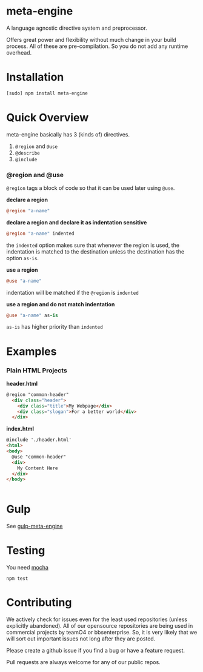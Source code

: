 
# meta-engine

A language agnostic directive system and preprocessor.

Offers great power and flexibility without much change in your build process. All of these are pre-compilation. So you do not add any runtime overhead.

# Installation

```bash
[sudo] npm install meta-engine
```

# Quick Overview

meta-engine basically has 3 (kinds of) directives.

1. `@region` and `@use`
2. `@describe`
3. `@include`

### @region and @use

`@region` tags a block of code so that it can be used later using `@use`.

**declare a region**
```coffee
@region "a-name"
```

**declare a region and declare it as indentation sensitive**
```coffee
@region "a-name" indented
```
the `indented` option makes sure that whenever the region is used, the indentation is matched to the destination unless the destination has the option `as-is`.

**use a region**
```coffee
@use "a-name"
```
indentation will be matched if the `@region` is `indented`

**use a region and do not match indentation**
```coffee
@use "a-name" as-is
```
`as-is` has higher priority than `indented`


# Examples

### Plain HTML Projects

**header.html**

```html
@region "common-header"
  <div class="header">
    <div class="title">My Webpage</div>
    <div class="slogan">For a better world</div>
  </div>
```

**index.html**

```html
@include './header.html'
<html>
<body>
  @use "common-header"
  <div>
    My Content Here
  </div>
</body>
  
```

# Gulp

See [gulp-meta-engine](https://github.com/ishafayet/gulp-meta-engine)

# Testing

You need [mocha](https://github.com/mochajs/mocha)

`npm test`


# Contributing

We actively check for issues even for the least used repositories (unless explicitly abandoned). All of our opensource repositories are being used in commercial projects by teamO4 or bbsenterprise. So, it is very likely that we will sort out important issues not long after they are posted.

Please create a github issue if you find a bug or have a feature request.

Pull requests are always welcome for any of our public repos.



